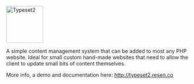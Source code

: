 <img src="https://raw.github.com/resenco/typeset2.resen.co/master/assets/logo.png" alt="Typeset2" width="100" height="100">

A simple content management system that can be added to most any PHP website. Ideal for small custom hand-made websites that need to allow the client to update small bits of content themselves.

More info, a demo and documentation here: http://typeset2.resen.co

